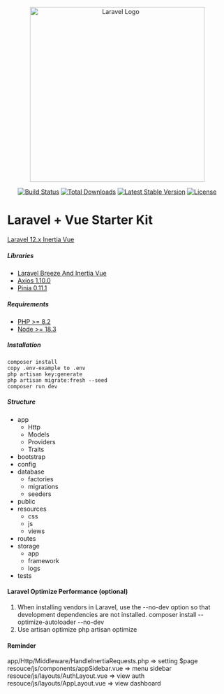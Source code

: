 <p align="center"><a href="https://laravel.com" target="_blank"><img src="https://raw.githubusercontent.com/laravel/art/master/logo-lockup/5%20SVG/2%20CMYK/1%20Full%20Color/laravel-logolockup-cmyk-red.svg" width="400" alt="Laravel Logo"></a></p>

<p align="center">
<a href="https://github.com/laravel/framework/actions"><img src="https://github.com/laravel/framework/workflows/tests/badge.svg" alt="Build Status"></a>
<a href="https://packagist.org/packages/laravel/framework"><img src="https://img.shields.io/packagist/dt/laravel/framework" alt="Total Downloads"></a>
<a href="https://packagist.org/packages/laravel/framework"><img src="https://img.shields.io/packagist/v/laravel/framework" alt="Latest Stable Version"></a>
<a href="https://packagist.org/packages/laravel/framework"><img src="https://img.shields.io/packagist/l/laravel/framework" alt="License"></a>
</p>

# Laravel + Vue Starter Kit

[Laravel 12.x Inertia Vue](https://laravel.com/docs/12.x)

##### Libraries
- [Laravel Breeze And Inertia Vue](https://laravel.com/docs/12.x/starter-kits#breeze-and-inertia)
- [Axios 1.10.0](https://axios-http.com/docs/intro)
- [Pinia 0.11.1](https://vuejs.org/guide/quick-start)

##### Requirements
- [PHP >= 8.2](https://laravel.com/docs/12.x/deployment)
- [Node >= 18.3](https://laravel.com/docs/12.x/deployment)

##### Installation
    composer install
    copy .env-example to .env
    php artisan key:generate
    php artisan migrate:fresh --seed
    composer run dev

##### Structure
- app
    - Http
    - Models
    - Providers
    - Traits
- bootstrap
- config
- database
    - factories
    - migrations
    - seeders
- public
- resources
    - css
    - js
    - views
- routes
- storage
    - app
    - framework
    - logs
- tests

#### Laravel Optimize Performance (optional)
1. When installing vendors in Laravel, use the --no-dev option so that development dependencies are not installed.
    composer install --optimize-autoloader --no-dev
2. Use artisan optimize
    php artisan optimize

#### Reminder
app/Http/Middleware/HandleInertiaRequests.php => setting $page
resouce/js/components/appSidebar.vue => menu sidebar
resouce/js/layouts/AuthLayout.vue => view auth
resouce/js/layouts/AppLayout.vue => view dashboard